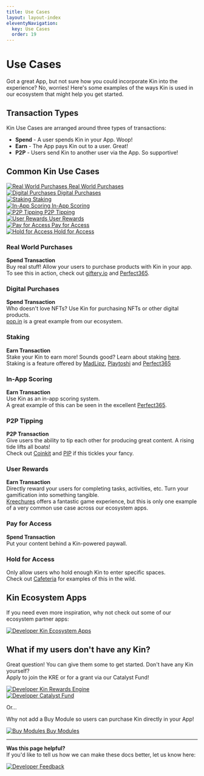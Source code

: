 ```yaml
---
title: Use Cases
layout: layout-index
eleventyNavigation:
  key: Use Cases
  order: 19
---
```


# Use Cases
Got a great App, but not sure how you could incorporate Kin into the experience? No, worries! Here's some examples of the ways Kin is used in our ecosystem that might help you get started.

## Transaction Types
Kin Use Cases are arranged around three types of transactions:<br/>
- **Spend** - A user spends Kin in your App. Woop!<br/>
- **Earn** - The App pays Kin out to a user. Great!<br/>
- **P2P** - Users send Kin to another user via the App. So supportive!

## Common Kin Use Cases

<div class='use-cases'>
  <a href='/use-cases/#real-world-purchases'><div class='use-case'>
    <img class='use-case-icon' alt='Real World Purchases' src='./images/cart-shopping-solid.svg'>
    <span class='use-case-text'>Real World Purchases</span>
  </div></a>
  <a href='/use-cases/#digital-purchases'><div class='use-case'>
    <img class='use-case-icon' alt='Digital Purchases' src='./images/icons-solid.svg'>
    <span class='use-case-text'>Digital Purchases</span>
  </div></a>
  <a href='/use-cases/#staking'><div class='use-case'>
    <img class='use-case-icon' alt='Staking' src='./images/money-bill-transfer-solid.svg'>
    <span class='use-case-text'>Staking</span>
  </div></a>
  <a href='/use-cases/#in-app-scoring'><div class='use-case'>
    <img class='use-case-icon' alt='In-App Scoring' src='./images/ghost-solid.svg'>
    <span class='use-case-text'>In-App Scoring</span>
  </div></a>
  <a href='/use-cases/#p2p-tipping'><div class='use-case'>
    <img class='use-case-icon' alt='P2P Tipping' src='./images/gratipay-brands.svg'>
    <span class='use-case-text'>P2P Tipping</span>
  </div></a>
  <a href='/use-cases/#user-rewards'><div class='use-case'>
    <img class='use-case-icon' alt='User Rewards' src='./images/gem-solid.svg'>
    <span class='use-case-text'>User Rewards</span>
  </div></a>
  <a href='/use-cases/#pay-for-access'><div class='use-case'>
    <img class='use-case-icon' alt='Pay for Access' src='./images/person-through-window-solid.svg'>
    <span class='use-case-text'>Pay for Access</span>
  </div></a>
  <a href='/use-cases/#hold-for-access'><div class='use-case'>
    <img class='use-case-icon' alt='Hold for Access' src='./images/hand-holding-dollar-solid.svg'>
    <span class='use-case-text'>Hold for Access</span>
  </div></a>
</div>


### Real World Purchases
**Spend Transaction**<br/>
Buy real stuff! Allow your users to purchase products with Kin in your app. 
<br/>To see this in action, check out <a href='https://giftery.io' target='_blank'>giftery.io</a> and <a href='https://www.perfect365.com/' target='_blank'>Perfect365</a>.

### Digital Purchases
**Spend Transaction**<br/>
Who doesn't love NFTs? Use Kin for purchasing NFTs or other digital products.<br/>
<a href='https://pop.in/getapp' target='_blank'>pop.in</a> is a great example from our ecosystem.
### Staking
**Earn Transaction**<br/>
Stake your Kin to earn more! Sounds good? Learn about staking <a href='https://solana.com/staking' target='_blank'>here</a>.
<br/>Staking is a feature offered by <a href='https://www.madlipz.com/' target='_blank'>MadLipz</a>, <a href='https://playtoshi.com/' target='_blank'>Playtoshi</a> and <a href='https://www.perfect365.com/' target='_blank'>Perfect365</a>
### In-App Scoring
**Earn Transaction**<br/>
Use Kin as an in-app scoring system.
<br/>A great example of this can be seen in the excellent <a href='https://www.perfect365.com/' target='_blank'>Perfect365</a>.
### P2P Tipping
**P2P Transaction**<br/>
Give users the ability to tip each other for producing great content. A rising tide lifts all boats! 
<br/>Check out <a href='https://app.coinkit.de/login' target='_blank'>Coinkit</a> and <a href='https://www.getpip.com/' target='_blank'>PIP</a> if this tickles your fancy.
### User Rewards
**Earn Transaction**<br/>
Directly reward your users for completing tasks, activities, etc. Turn your gamification into something tangible. 
<br/><a href='https://www.kreechures.com/' target='_blank'>Kreechures</a> offers a fantastic game experience, but this is only one example of a very common use case across our ecosystem apps.
### Pay for Access
**Spend Transaction**<br/>
Put your content behind a Kin-powered paywall.
### Hold for Access
Only allow users who hold enough Kin to enter specific spaces.
<br/>Check out <a href='https://cafeteria.gg/' target='_blank'>Cafeteria</a> for examples of this in the wild.

## Kin Ecosystem Apps
If you need even more inspiration, why not check out some of our ecosystem partner apps:
<div class='use-cases'>
  <a href='https://kin.org/kin-apps/' target='_blank'><div class='use-case'>
    <img class='use-case-icon' alt='Developer' src='../essentials/images/cubes-solid.svg'>
    <span class='use-case-text'>Kin Ecosystem Apps</span>
  </div></a>
</div>

## What if my users don't have any Kin?

Great question! You can give them some to get started. Don't have any Kin yourself?<br/>
Apply to join the KRE or for a grant via our Catalyst Fund!

<div class='use-cases'>
  <a href='/essentials/kin-rewards-engine/'><div class='use-case'>
    <img class='use-case-icon' alt='Developer' src='../essentials/images/money-bill-trend-up-solid.svg'>
    <span class='use-case-text'>Kin Rewards Engine</span>
  </div></a>
  <a href='https://kin.org/catalyst-fund/' target='_blank'><div class='use-case'>
    <img class='use-case-icon' alt='Developer' src='../essentials/images/sack-dollar-solid.svg'>
    <span class='use-case-text'>Catalyst Fund</span>
  </div></a>
</div>

Or...

Why not add a Buy Module so users can purchase Kin directly in your App!
<div class='use-cases'>
  <a href='/integrations/buy-modules/'><div class='use-case'>
    <img class='use-case-icon' alt='Buy Modules' src='../integrations/images/credit-card-solid.svg'>
    <span class='use-case-text'>Buy Modules</span>
  </div></a>
</div>

***
**Was this page helpful?**<br/>
If you'd like to tell us how we can make these docs better, let us know here:

<div class='contacts'>
  <a href='https://forms.gle/qhjcDJR59v8RJsaY7' target='_blank'><div class='contact'>
    <img class='contact-icon' alt='Developer' src='../essentials/images/comment-dots-solid.svg'>
    <span class='contact-text'>Feedback</span>
  </div></a>
</div>
